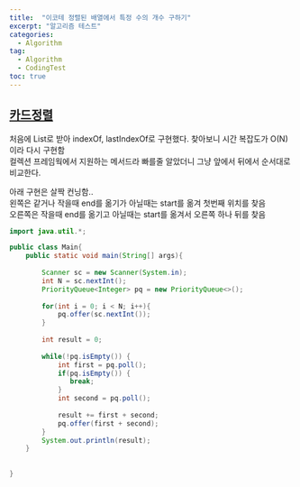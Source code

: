 ```yaml
---
title:  "이코테 정렬된 배열에서 특정 수의 개수 구하기"
excerpt: "알고리즘 테스트"
categories:
  - Algorithm
tag: 
  - Algorithm
  - CodingTest
toc: true  
---
```


## [카드정렬](https://www.acmicpc.net/problem/1715")

처음에 List로 받아 indexOf, lastIndexOf로 구현했다.
찾아보니 시간 복잡도가 O(N) 이라 다시 구현함  
컬렉션 프레임웍에서 지원하는 메서드라 빠를줄 알았더니 그냥 앞에서 뒤에서 순서대로 비교한다.  
  
  
아래 구현은 살짝 컨닝함..  
왼쪽은 같거나 작을때 end를 옮기가 아닐때는 start를 옮겨 첫번째 위치를 찾음  
오른쪽은 작을때 end를 옮기고 아닐때는 start를 옮겨서 오른쪽 하나 뒤를 찾음    
 
``` java
import java.util.*;

public class Main{
    public static void main(String[] args){
        
        Scanner sc = new Scanner(System.in);
        int N = sc.nextInt();
        PriorityQueue<Integer> pq = new PriorityQueue<>();
        
        for(int i = 0; i < N; i++){
            pq.offer(sc.nextInt());
        }
        
        int result = 0;
        
        while(!pq.isEmpty()) {
            int first = pq.poll();
            if(pq.isEmpty()) {
               break;
            }
            int second = pq.poll();
            
            result += first + second;
            pq.offer(first + second);
        }
        System.out.println(result);
    }
    
    
}
```